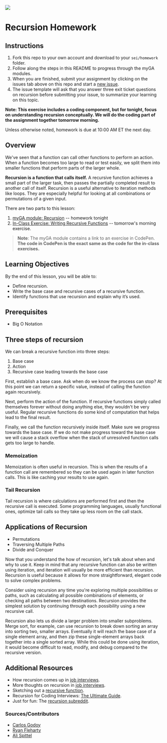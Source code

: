 ![](https://ga-dash.s3.amazonaws.com/production/assets/logo-9f88ae6c9c3871690e33280fcf557f33.png)

# Recursion Homework

## Instructions 

1. Fork this repo to your own account and download to your `sei/homework` folder.
1. Follow along the steps in this README to progress through the myGA modules.
1. When you are finished, submit your assignment by clicking on the issues tab above on this repo and start a [new issue](https://git.generalassemb.ly/sei-921/recursion/issues/new?assignees=&labels=&template=seir-homework-submission.md&title=YOUR+FULL+NAME). 
1. The issue template will ask that you answer three exit ticket questions on recursion before submitting your issue, to summarize your learning on this topic.

**Note: This exercise includes a coding component, but for tonight, focus on understanding recursion conceptually. We will do the coding part of the assignment together tomorrow morning.**

Unless otherwise noted, homework is due at 10:00 AM ET the next day. 

## Overview
We've seen that a function can call other functions to perform an action. When a function becomes too large to read or test easily, we split them into smaller functions that perform parts of the larger whole. 

**Recursion is a function that calls itself.** A recursive function achieves a small part of the larger task, then passes the partially completed result to another call of itself.  Recursion is a useful alternative to iteration methods like loops. They are especially helpful for looking at all combinations or permutations of a given input.

There are two parts to this lesson:
1. [myGA module: Recursion](https://my.generalassemb.ly/activities/773) -- homework tonight
2. [In-Class Exercise: Writing Recursive Functions](exercises/recursion.js) -- tomorrow's morning exercise.

> **Note**: The myGA module contains a link to an exercise in CodePen. **The code in CodePen is the exact same as the code for the in-class exercises.** 

## Learning Objectives
By the end of this lesson, you will be able to:
- Define recursion.
- Write the base case and recursive cases of a recursive function.
- Identify functions that use recursion and explain why it’s used.

## Prerequisites
- Big O Notation

## Three steps of recursion
We can break a recursive function into three steps: 

1. Base case
2. Action
3. Recursive case leading towards the base case

First, establish a base case. Ask when do we know the process can stop? At this point we can return a specific value, instead of calling the function again recursively.

Next, perform the action of the function. If recursive functions simply called themselves forever without doing anything else, they wouldn't be very useful. Regular recursive functions do some kind of computation that helps lead to the final result.

Finally, we call the function recursively inside itself. Make sure we progress towards the base case. If we do not make progress toward the base case we will cause a stack overflow when the stack of unresolved function calls gets too large to handle.

### Memoization
Memoization is often useful in recursion. This is when the results of a function call are remembered so they can be used again in later function calls. This is like caching your results to use again.

### Tail Recursion
Tail recursion is where calculations are performed first and then the recursive call is executed. Some programming languages, usually functional ones, optimize tail calls so they take up less room on the call stack.

## Applications of Recursion
- Permutations
- Traversing Multiple Paths
- Divide and Conquer

Now that you understand the how of recursion, let's talk about when and why to use it. Keep in mind that any recursive function can also be written using iteration, and iteration will usually be more efficient than recursion. Recursion is useful because it allows for more straightforward, elegant code to solve complex problems.

Consider using recursion any time you're exploring multiple possibilities or paths, such as calculating all possible combinations of elements, or checking all paths between two destinations. Recursion provides the simplest solution by continuing through each possibility using a new recursive call.

Recursion also lets us divide a larger problem into smaller subproblems. Merge sort, for example, can use recursion to break down sorting an array into sorting two, smaller arrays. Eventually it will reach the base case of a single element array, and then zip these single-element arrays back together into a single sorted array. While this could be done using iteration, it would become difficult to read, modify, and debug compared to the recursive version.

## Additional Resources
- How recursion comes up in [job interviews](https://hackernoon.com/coding-interview-recursion-f0d60c9dbb60).
- More thoughts on recursion in [job interviews](https://www.byte-by-byte.com/recursion/).
- Sketching out a [recursive function](https://www.youtube.com/watch?v=bGC2fNALbNU).
- Recursion for Coding Interviews: [The Ultimate Guide](https://www.byte-by-byte.com/recursion/).
- Just for fun: The [recursion subreddit](https://www.reddit.com/r/recursion).


### Sources/Contributors
- [Carlos Godoy](https://git.generalassemb.ly/seir-826/recursion)
- [Ryan Fleharty](https://git.generalassemb.ly/ryanfleharty/recursion-exercises/blob/master/lesson.md)
- [Ali Spittel](https://github.com/aspittel/coding-cheat-sheets/blob/master/fundamentals/recursion.md)
